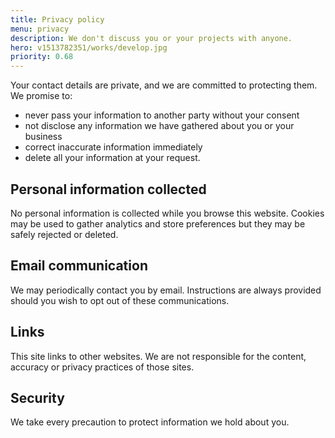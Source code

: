 ```yaml
---
title: Privacy policy
menu: privacy
description: We don't discuss you or your projects with anyone.
hero: v1513782351/works/develop.jpg
priority: 0.68
---
```


Your contact details are private, and we are committed to protecting them. We promise to:

* never pass your information to another party without your consent
* not disclose any information we have gathered about you or your business
* correct inaccurate information immediately
* delete all your information at your request.

## Personal information collected
No personal information is collected while you browse this website. Cookies may be used to gather analytics and store preferences but they may be safely rejected or deleted.

## Email communication
We may periodically contact you by email. Instructions are always provided should you wish to opt out of these communications.

## Links
This site links to other websites. We are not responsible for the content, accuracy or privacy practices of those sites.

## Security
We take every precaution to protect information we hold about you.
